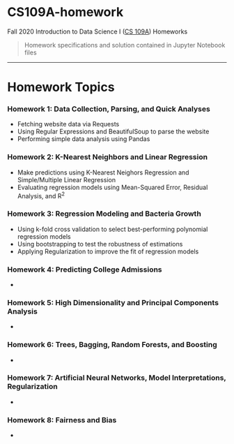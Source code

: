 # CS109A-homework
Fall 2020 Introduction to Data Science I ([CS 109A](https://harvard-iacs.github.io/2020-CS109A/)) Homeworks

> Homework specifications and solution contained in Jupyter Notebook files

----
# Homework Topics

### Homework 1: Data Collection, Parsing, and Quick Analyses

- Fetching website data via Requests
- Using Regular Expressions and BeautifulSoup to parse the website
- Performing simple data analysis using Pandas

### Homework 2: K-Nearest Neighbors and Linear Regression

- Make predictions using K-Nearest Neighors Regression and Simple/Multiple Linear Regression
- Evaluating regression models using Mean-Squared Error, Residual Analysis, and R<sup>2</sup>

### Homework 3: Regression Modeling and Bacteria Growth

- Using k-fold cross validation to select best-performing polynomial regression models
- Using bootstrapping to test the robustness of estimations
- Applying Regularization to improve the fit of regression models

### Homework 4: Predicting College Admissions

-

### Homework 5: High Dimensionality and Principal Components Analysis

-

### Homework 6: Trees, Bagging, Random Forests, and Boosting

-

### Homework 7: Artificial Neural Networks, Model Interpretations, Regularization

-

### Homework 8: Fairness and Bias

-

